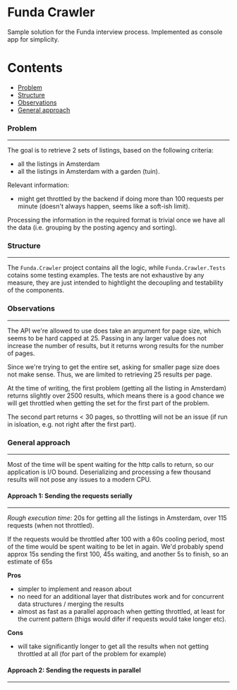 # Funda Crawler

Sample solution for the Funda interview process. Implemented as console app for simplicity.

Contents
========

 * [Problem](#problem)
 * [Structure](#structure)
 * [Observations](#observations)
 * [General approach](#general-approach)

### Problem
---

The goal is to retrieve 2 sets of listings, based on the following criteria:
- all the listings in Amsterdam
- all the listings in Amsterdam with a garden (tuin).

Relevant information:
- might get throttled by the backend if doing more than 100 requests per minute (doesn't always happen, seems like a soft-ish limit).

Processing the information in the required format is trivial once we have all the data (i.e. grouping by the posting agency and sorting).

### Structure
---

The `Funda.Crawler` project contains all the logic, while `Funda.Crawler.Tests` cotains some testing examples. The tests are not exhaustive by any measure, they are just intended to hightlight the decoupling and testability of the components.


### Observations
---

The API we're allowed to use does take an argument for page size, which seems to be hard capped at 25. Passing in any larger value does not increase the number of results, but it returns wrong results for the number of pages. 

Since we're trying to get the entire set, asking for smaller page size does not make sense. Thus, we are limited to retrieving 25 results per page. 

At the time of writing, the first problem (getting all the listing in Amsterdam) returns slightly over 2500 results, which means there is a good chance we will get throttled when getting the set for the first part of the problem. 

The second part returns < 30 pages, so throttling will not be an issue (if run in isloation, e.g. not right after the first part). 

### General approach
---

Most of the time will be spent waiting for the http calls to return, so our application is I/O bound. Deserializing and processing a few thousand results will not pose any issues to a modern CPU. 

#### Approach 1: Sending the requests serially
---

*Rough execution time*: 20s for getting all the listings in Amsterdam, over 115 requests (when not throttled).

If the requests would be throttled after 100 with a 60s cooling period, most of the time would be spent waiting to be let in again. We'd probably spend approx 15s sending the first 100, 45s waiting, and another 5s to finish, so an estimate of 65s

**Pros**

- simpler to implement and reason about
- no need for an additional layer that distributes work and  for concurrent data structures / merging the results
- almost as fast as a parallel approach when getting throttled, at least for the current pattern (thigs would difer if requests would take longer etc).


**Cons**

- will take significantly longer to get all the results when not getting throttled at all (for part of the problem for example)


#### Approach 2: Sending the requests in parallel
---


